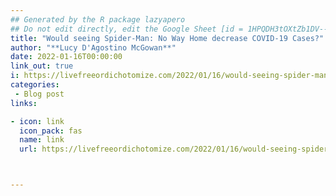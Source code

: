 ```yaml
---
## Generated by the R package lazyapero
## Do not edit directly, edit the Google Sheet [id = 1HPQDH3tOXtZb1DV--8wR9CKAzUz5aywWc2vM3OQ5SrU]
title: "Would seeing Spider-Man: No Way Home decrease COVID-19 Cases?"
author: "**Lucy D'Agostino McGowan**"
date: 2022-01-16T00:00:00
link_out: true
i: https://livefreeordichotomize.com/2022/01/16/would-seeing-spider-man-no-way-home-decrease-covid19-cases/
categories:
 - Blog post
links:

- icon: link
  icon_pack: fas
  name: link
  url: https://livefreeordichotomize.com/2022/01/16/would-seeing-spider-man-no-way-home-decrease-covid19-cases/



---
```




